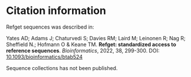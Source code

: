 # Citation information


Refget sequences was described in:

Yates AD; Adams J; Chaturvedi S; Davies RM; Laird M; Leinonen R; Nag R; Sheffield N.; Hofmann O & Keane TM.
**Refget: standardized access to reference sequences**. *Bioinformatics*, 2022, 38, 299-300. DOI: [10.1093/bioinformatics/btab524](https://dx.doi.org/10.1093/bioinformatics/btab524)

Sequence collections has not been published.
